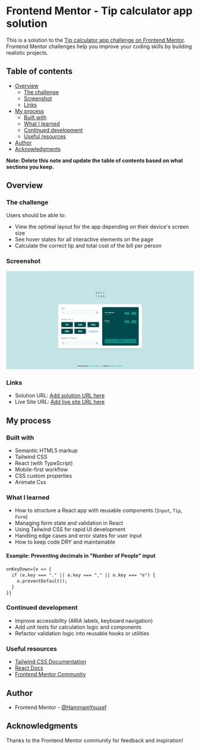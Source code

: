 # Frontend Mentor - Tip calculator app solution

This is a solution to the [Tip calculator app challenge on Frontend Mentor](https://www.frontendmentor.io/challenges/tip-calculator-app-ugJNGbJUX). Frontend Mentor challenges help you improve your coding skills by building realistic projects.

## Table of contents

- [Overview](#overview)
  - [The challenge](#the-challenge)
  - [Screenshot](#screenshot)
  - [Links](#links)
- [My process](#my-process)
  - [Built with](#built-with)
  - [What I learned](#what-i-learned)
  - [Continued development](#continued-development)
  - [Useful resources](#useful-resources)
- [Author](#author)
- [Acknowledgments](#acknowledgments)

**Note: Delete this note and update the table of contents based on what sections you keep.**

## Overview

### The challenge

Users should be able to:

- View the optimal layout for the app depending on their device's screen size
- See hover states for all interactive elements on the page
- Calculate the correct tip and total cost of the bill per person

### Screenshot

![my Solution](image.png)

### Links

- Solution URL: [Add solution URL here](https://your-solution-url.com)
- Live Site URL: [Add live site URL here](https://your-live-site-url.com)

## My process

### Built with

- Semantic HTML5 markup
- Tailwind CSS
- React (with TypeScript)
- Mobile-first workflow
- CSS custom properties
- Animate Css

### What I learned

- How to structure a React app with reusable components (`Input`, `Tip`, `Form`)
- Managing form state and validation in React
- Using Tailwind CSS for rapid UI development
- Handling edge cases and error states for user input
- How to keep code DRY and maintainable

#### Example: Preventing decimals in "Number of People" input

```tsx
onKeyDown={e => {
  if (e.key === "." || e.key === "," || e.key === "e") {
    e.preventDefault();
  }
}}
```

### Continued development

- Improve accessibility (ARIA labels, keyboard navigation)
- Add unit tests for calculation logic and components
- Refactor validation logic into reusable hooks or utilities

### Useful resources

- [Tailwind CSS Documentation](https://tailwindcss.com/)
- [React Docs](https://react.dev/)
- [Frontend Mentor Community](https://www.frontendmentor.io/solutions)

## Author

- Frontend Mentor - [@HammamYousef](https://www.frontendmentor.io/profile/yourusername)

## Acknowledgments

Thanks to the Frontend Mentor community for feedback and inspiration!